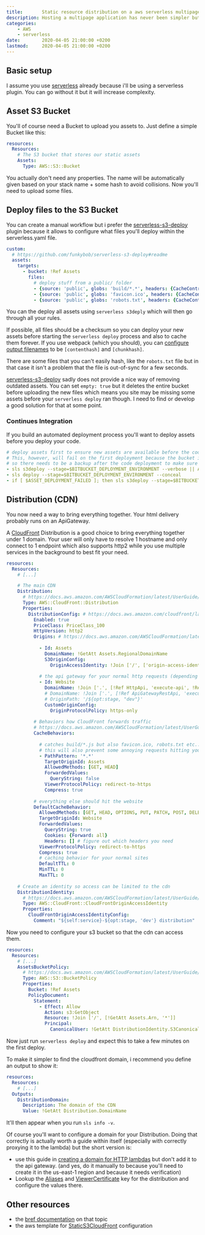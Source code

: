 ```yaml
---
title:       Static resource distribution on a aws serverless multipage application
description: Hosting a multipage application has never been simpler but aws and serverless aren't build for that use case. But, when configured correctly, it is actually a very powerful hosting setup. 
categories:
    - AWS
    - serverless
date:        2020-04-05 21:00:00 +0200
lastmod:     2020-04-05 21:00:00 +0200
---
```


## Basic setup

I assume you use [serverless] already because i'll be using a serverless plugin.
You can go without it but it will increase complexity.

## Asset S3 Bucket

You'll of course need a Bucket to upload you assets to.
Just define a simple Bucket like this:

```yaml
resources:
  Resources:
    # The S3 bucket that stores our static assets
    Assets:
      Type: AWS::S3::Bucket
```

You actually don't need any properties.
The name will be automatically given based on your stack name + some hash to avoid collisions.
Now you'll need to upload some files.

## Deploy files to the S3 Bucket

You can create a manual workflow but i prefer the [serverless-s3-deploy] plugin
because it allows to configure what files you'll deploy within the serverless.yaml file.

```yaml
custom:
  # https://github.com/funkybob/serverless-s3-deploy#readme
  assets:
    targets:
      - bucket: !Ref Assets
        files:
          # deploy stuff from a public/ folder
          - {source: 'public', globs: 'build/*.*', headers: {CacheControl: 'public, max-age=31536000, immutable'}}
          - {source: 'public', globs: 'favicon.ico', headers: {CacheControl: 'public, max-age=3600'}}
          - {source: 'public', globs: 'robots.txt', headers: {CacheControl: 'public, max-age=300'}}
```

You can the deploy all assets using `serverless s3deply` which will then go through all your rules.

If possible, all files should be a checksum so you can deploy your new assets before starting 
the `serverless deploy` process and also to cache them forever. 
If you use webpack (which you should), you can [configure output filenames] to be `[contenthash]` and `[chunkhash]`.

There are some files that you can't easily hash, like the `robots.txt` file
but in that case it isn't a problem that the file is out-of-sync for a few seconds.

[serverless-s3-deploy] sadly does not provide a nice way of removing outdated assets.
You can set `empty: true` but it deletes the entire bucket before uploading the new files
which means you site may be missing some assets before your `serverless deploy` ran though.
I need to find or develop a good solution for that at some point.

### Continues Integration

If you build an automated deployment process you'll want to deploy assets before you deploy your code.

```yaml
# deploy assets first to ensure new assets are available before the code is.
# This, however, will fail on the first deployment because the bucket isn't deployed yet
# so there needs to be a backup after the code deployment to make sure it always runs smoothly.
- sls s3deploy --stage=$BITBUCKET_DEPLOYMENT_ENVIRONMENT --verbose || ASSET_DEPLOYMENT_FAILED=$true
- sls deploy --stage=$BITBUCKET_DEPLOYMENT_ENVIRONMENT --conceal
- if [ $ASSET_DEPLOYMENT_FAILED ]; then sls s3deploy --stage=$BITBUCKET_DEPLOYMENT_ENVIRONMENT --verbose; fi
```

## Distribution (CDN)

You now need a way to bring everything together. Your html delivery probably runs on an ApiGateway.

A [CloudFront] Distribution is a good choice to bring everything together under 1 domain.
Your user will only have to resolve 1 hostname and only connect to 1 endpoint which also supports http2
while you use multiple services in the background to best fit your need.

```yaml
resources:
  Resources:
    # [...]

    # The main CDN
    Distribution:
      # https://docs.aws.amazon.com/AWSCloudFormation/latest/UserGuide/aws-resource-cloudfront-distribution.html
      Type: AWS::CloudFront::Distribution
      Properties:
        DistributionConfig: # https://docs.aws.amazon.com/cloudfront/latest/APIReference/API_DistributionConfig.html
          Enabled: true
          PriceClass: PriceClass_100
          HttpVersion: http2
          Origins: # https://docs.aws.amazon.com/AWSCloudFormation/latest/UserGuide/aws-properties-cloudfront-distribution-origin.html
    
            - Id: Assets
              DomainName: !GetAtt Assets.RegionalDomainName
              S3OriginConfig:
                OriginAccessIdentity: !Join ['/', ['origin-access-identity', 'cloudfront', !Ref DistributionIdentity]]
    
            # the api gateway for your normal http requests (depending on if you use the http api or the rest api)
            - Id: Website
              DomainName: !Join ['.', [!Ref HttpApi, 'execute-api', !Ref AWS::Region, 'amazonaws.com']]
              # DomainName: !Join ['.', [!Ref ApiGatewayRestApi, 'execute-api', !Ref AWS::Region, 'amazonaws.com']]
              # OriginPath: '/${opt:stage, "dev"}'
              CustomOriginConfig:
                OriginProtocolPolicy: https-only
    
          # Behaviors how CloudFront forwards traffic
          # https://docs.aws.amazon.com/AWSCloudFormation/latest/UserGuide/aws-properties-cloudfront-distribution-cachebehavior.html
          CacheBehaviors:
    
            # catches build/*.js but also favicon.ico, robots.txt etc...
            # this will also prevent some annoying requests hitting your lambda function 
            - PathPattern: '*.*' 
              TargetOriginId: Assets
              AllowedMethods: [GET, HEAD]
              ForwardedValues:
                QueryString: false
              ViewerProtocolPolicy: redirect-to-https
              Compress: true
    
          # everything else should hit the website
          DefaultCacheBehavior:
            AllowedMethods: [GET, HEAD, OPTIONS, PUT, PATCH, POST, DELETE]
            TargetOriginId: Website
            ForwardedValues:
              QueryString: true
              Cookies: {Forward: all}
              Headers: [] # figure out which headers you need
            ViewerProtocolPolicy: redirect-to-https
            Compress: true
            # caching behavior for your normal sites
            DefaultTTL: 0
            MinTTL: 0
            MaxTTL: 0
    
    # Create an identity so access can be limited to the cdn
    DistributionIdentity:
      # https://docs.aws.amazon.com/AWSCloudFormation/latest/UserGuide/aws-resource-cloudfront-cloudfrontoriginaccessidentity.html
      Type: AWS::CloudFront::CloudFrontOriginAccessIdentity 
      Properties:
        CloudFrontOriginAccessIdentityConfig:
          Comment: "${self:service}-${opt:stage, 'dev'} distribution"
```

Now you need to configure your s3 bucket so that the cdn can access them.

```yaml
resources:
  Resources:
    # [...]
    AssetsBucketPolicy:
      # https://docs.aws.amazon.com/AWSCloudFormation/latest/UserGuide/aws-properties-s3-policy.html
      Type: AWS::S3::BucketPolicy 
      Properties:
        Bucket: !Ref Assets
        PolicyDocument:
          Statement:
            - Effect: Allow
              Action: s3:GetObject
              Resource: !Join ['/', [!GetAtt Assets.Arn, '*']]
              Principal:
                CanonicalUser: !GetAtt DistributionIdentity.S3CanonicalUserId
```

Now just run `serverless deploy` and expect this to take a few minutes on the first deploy.

To make it simpler to find the cloudfront domain, i recommend you define an output to show it:

```yaml
resources:
  Resources:
    # [...]
  Outputs:
    DistributionDomain:
      Description: The domain of the CDN
      Value: !GetAtt Distribution.DomainName
```

It'll then appear when you run `sls info -v`.

Of course you'll want to configure a domain for your Distribution.
Doing that correctly is actually worth a guide within itself (especially with correctly proxying it to the lambda)
but the short version is:

- use this guide in [creating a domain for HTTP lambdas] but don't add it to the api gateway.
  (and yes, do it manually to because you'll need to create it in the us-east-1 region and because it needs verification)
- Lookup the [Aliases] and [ViewerCertificate] key for the distribution and configure the values there.

## Other resources

- the [bref documentation] on that topic
- the aws template for [StaticS3CloudFront] configuration 

[serverless]: https://serverless.com/
[serverless-s3-deploy]: https://github.com/funkybob/serverless-s3-deploy
[configure output filenames]: https://webpack.js.org/guides/caching/#output-filenames
[CloudFront]: https://aws.amazon.com/cloudfront/
[creating a domain for HTTP lambdas]: https://bref.sh/docs/environment/custom-domains.html#custom-domains-for-http-lambdas
[Aliases]: https://docs.aws.amazon.com/AWSCloudFormation/latest/UserGuide/aws-properties-cloudfront-distribution-distributionconfig.html#cfn-cloudfront-distribution-distributionconfig-aliases
[ViewerCertificate]: https://docs.aws.amazon.com/AWSCloudFormation/latest/UserGuide/aws-properties-cloudfront-distribution-distributionconfig.html#cfn-cloudfront-distribution-distributionconfig-viewercertificate
[bref documentation]: https://bref.sh/docs/websites.html
[StaticS3CloudFront]: https://github.com/awslabs/aws-cloudformation-templates/blob/5c66bbfaec08313fcfee48b49ce6ba0a38f6bb1a/community/solutions/StaticS3CloudFront.yml
